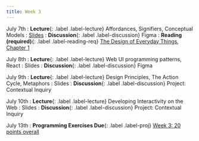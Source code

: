 ```yaml
---
title: Week 3
---
```


<!-- prettier-ignore-start -->

July 7th
: **Lecture**{: .label .label-lecture} Affordances, Signifiers, Conceptual Models
  : [Slides](https://bcourses.berkeley.edu/courses/1545463/files/folder/lectures?preview=91981360)
: **Discussion**{: .label .label-discussion} Figma
: **Reading (required)**{: .label .label-reading-req} [The Design of Everyday Things, Chapter 1](https://dl.icdst.org/pdfs/files4/4bb8d08a9b309df7d86e62ec4056ceef.pdf)

July 8th
: **Lecture**{: .label .label-lecture} Web UI programming patterns, React
  : Slides
: **Discussion**{: .label .label-discussion} Figma

July 9th
: **Lecture**{: .label .label-lecture} Design Principles, The Action Cycle, Metaphors
  : Slides
: **Discussion**{: .label .label-discussion} Project: Contextual Inquiry

July 10th
: **Lecture**{: .label .label-lecture} Developing Interactivity on the Web
  : Slides
: **Discussion**{: .label .label-discussion} Project: Contextual Inquiry

July 13th
: **Programming Exercises Due**{: .label .label-proj} [Week 3: 20 points overall](https://bcourses.berkeley.edu/courses/1545463/assignments/8924658)

<!-- prettier-ignore-end -->
